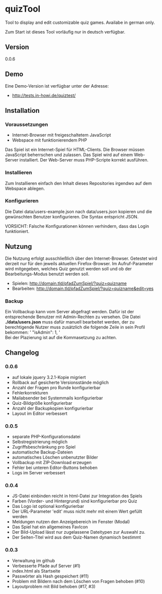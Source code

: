 # quizTool
Tool to display and edit customizable quiz games.
Availabe in german only.

Zum Start ist dieses Tool vorläufig nur in deutsch verfügbar.

## Version
0.0.6

## Demo
Eine Demo-Version ist verfügbar unter der Adresse:
* http://tests.in-howi.de/quiztest/

## Installation

### Voraussetzungen
* Internet-Browser mit freigeschaltetem JavaScript
* Webspace mit funktionierendem PHP
  
Das Spiel ist ein Internet-Spiel für HTML-Clients. Die Browser müssen 
JavaScript beherrschen und zulassen. Das Spiel wird auf einem Web-Server 
installiert. Der Web-Server muss PHP-Scripte korrekt ausführen. 

### Installieren  
Zum Installieren einfach den Inhalt dieses Repositories irgendwo
auf dem Webspace ablegen. 

### Konfigurieren
Die Datei data/users-example.json nach data/users.json kopieren und die 
gewünschten Benutzer konfigurieren. Die Syntax entspricht JSON. 

VORSICHT: Falsche Konfigurationen können verhindern, dass das Login funktioniert. 

## Nutzung
Die Nutzung erfolgt ausschließlich über den Internet-Browser.
Getestet wird derzeit nur für den jeweils aktuellen Firefox-Browser.
Im Aufruf-Parameter wird mitgegeben, welches Quiz genutzt werden soll
und ob der Bearbeitungs-Modus benutzt werden soll.

* Spielen:     http://domain.tld/pfadZumSpiel/?quiz=quizname
* Bearbeiten:  http://domain.tld/pfadZumSpiel/?quiz=quizname&edit=yes 
 
### Backup
Ein Vollbackup kann vom Server abgefragt werden. Dafür ist der entsprechende
Benutzer mit Admin-Rechten zu versehen. Die Datei __./data/users.json__ muss 
dafür manuell bearbeitet werden, der zu berechtigende Nutzer muss zusätzlich 
die folgende Zeile in sein Profil bekommen:
' "isAdmin": 1, '  
Bei der Plazierung ist auf die Kommasetzung zu achten. 

## Changelog

### 0.0.6
* auf lokale jquery 3.2.1-Kopie migriert
* Rollback auf gesicherte Versionsstände möglich
* Anzahl der Fragen pro Runde konfigurierbar
* Fehlerkorrekturen
* Mailabsender bei Systemmails konfigurierbar
* Quiz-Bildgröße konfigurierbar
* Anzahl der Backupkopien konfigurierbar
* Layout im Editor verbessert

### 0.0.5
* separate PHP-Konfigurationsdatei
* Selbstregistrierung möglich
* Zugriffsbeschränkung pro Spiel
* automatische Backup-Dateien
* automatisches Löschen unbenutzter Bilder
* Vollbackup mit ZIP-Download erzeugen 
* Fehler bei unteren Editor-Buttons behoben
* Logs im Server verbessert 

### 0.0.4
* JS-Datei einbinden reicht in html-Datei zur Integration des Spiels
* Farben (Vorder- und Hintergrund) sind konfigurierbar pro Quiz
* Das Logo ist optional konfigurierbar
* Der URL-Parameter 'edit' muss nicht mehr mit einem Wert gefüllt werden
* Meldungen nutzen den Anzeigebereich im Fenster (Modal)
* Das Spiel hat ein allgemeines FavIcon
* Der Bild-Upload lässt nur zugelassene Dateitypen zur Auswahl zu.
* Der Seiten-Titel wird aus dem Quiz-Namen dynamisch bestimmt

### 0.0.3
* Verwaltung im github
* Verbesserte Pfade auf Server (#1)
* index.html als Startseite
* Passwörter als Hash gespeichert (#11)
* Problem mit Bildern nach dem Löschen von Fragen behoben (#10)
* Layoutproblem mit Bild behoben (#17, #3)
 
